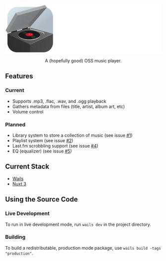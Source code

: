 ![Nuxt banner](./.github/assets/wordmark.png)
<p align="center">
A (hopefully good) OSS music player.
</p>

## Features
### Current
- Supports .mp3, .flac, .wav, and .ogg playback
- Gathers metadata from files (title, artist, album art, etc)
- Volume control

### Planned
- Library system to store a collection of music (see issue [#1](https://github.com/TheRandomMelon/OpenTurntable/issues/1))
- Playlist system (see issue [#2](https://github.com/TheRandomMelon/OpenTurntable/issues/2))
- Last.fm scrobbling support (see issue [#4](https://github.com/TheRandomMelon/OpenTurntable/issues/4))
- EQ (equalizer) (see issue [#5](https://github.com/TheRandomMelon/OpenTurntable/issues/5))

## Current Stack
- [Wails](https://wails.io)
- [Nuxt 3](https://nuxt.com)

## Using the Source Code

### Live Development
To run in live development mode, run `wails dev` in the project directory.

### Building
To build a redistributable, production mode package, use `wails build -tags "production"`.
